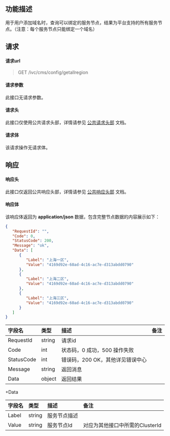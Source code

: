 ## 功能描述

用于用户添加域名时，查询可以绑定的服务节点，结果为平台支持的所有服务节点。（注意：每个服务节点只能绑定一个域名）

## 请求

#### 请求url

> GET /ivc/cms/config/getallregion

#### 请求参数

此接口无请求参数。

#### 请求头

此接口仅使用公共请求头部，详情请参见 [公共请求头部](https://cloud.tencent.com/document/product/1344/50451) 文档。

#### 请求体

该请求操作无请求体。

## 响应

#### 响应头

此接口仅返回公共响应头部，详情请参见 [公共响应头部](https://cloud.tencent.com/document/product/1344/50452) 文档。

#### 响应体

该响应体返回为 **application/json** 数据，包含完整节点数据的内容展示如下：

```json
{
   "RequestId": "",
   "Code": 0,
   "StatusCode": 200,
   "Message": "ok",
   "Data": [
      {
         "Label": "上海一区",
         "Value": "4169d92e-60ad-4c16-ac7e-d313abdd0790"
      },
      {
         "Label": "上海二区",
         "Value": "4169d92e-60ad-4c16-ac7e-d313abdd0790"
      },
      {
         "Label": "上海三区",
         "Value": "4169d92e-60ad-4c16-ac7e-d313abdd0790"
      }
   ]
}
```

| 字段名     | 类型   | 描述                             | 备注 |
| :--------- | :----- | :------------------------------- | :--- |
| RequestId  | string | 请求id                           |      |
| Code       | int    | 状态码，0 成功，500 操作失败     |      |
| StatusCode | int    | 错误码，200 OK，其他详见错误中心 |      |
| Message    | string | 返回消息                         |      |
| Data       | object | 返回结果                         |      |

+Data

| 字段名 | 类型   | 描述         | 备注                            |
| :----- | :----- | :----------- | :------------------------------ |
| Label  | string | 服务节点描述 |                                 |
| Value  | string | 服务节点Id   | 对应为其他接口中所需的ClusterId |

